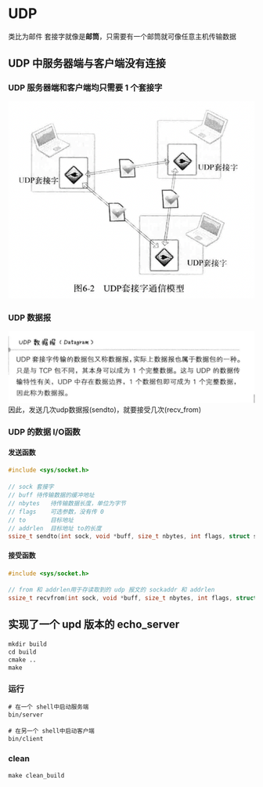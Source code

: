 # UDP
类比为邮件
套接字就像是**邮筒**，只需要有一个邮筒就可像任意主机传输数据
## UDP 中服务器端与客户端没有连接
### UDP 服务器端和客户端均只需要 1 个套接字
![UDP套接字通信模型](./figure/img1.png)
### UDP 数据报
![UDP数据报](./figure/image.png)
因此，发送几次udp数据报(sendto)，就要接受几次(recv_from)
### UDP 的数据 I/O函数
#### 发送函数
```c
#include <sys/socket.h>

// sock 套接字
// buff 待传输数据的缓冲地址
// nbytes   待传输数据长度，单位为字节
// flags    可选参数，没有传 0
// to       目标地址
// addrlen  目标地址 to的长度 
ssize_t sendto(int sock, void *buff, size_t nbytes, int flags, struct sockaddr *to, socklen_t addrlen);
```

#### 接受函数
```c
#include <sys/socket.h>

// from 和 addrlen用于存读取到的 udp 报文的 sockaddr 和 addrlen
ssize_t recvfrom(int sock, void *buff, size_t nbytes, int flags, struct sockaddr *from, socklen_t *addrlen);
```
## 实现了一个 upd 版本的 echo_server
```shell
mkdir build
cd build
cmake ..
make
```
### 运行
```shell
# 在一个 shell中启动服务端
bin/server

# 在另一个 shell中启动客户端
bin/client
```
### clean
```shell
make clean_build
```